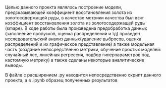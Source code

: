 Целью данного проекта являлось построение модели, предсказывающей коэффициент восстановления золота из золотосодержащей руды, в качестве метрики качества был взят коэффициент восстановления золота из золотосодержащей руды (smape). В ходе работы была произведена предобработка данных (заполнение пропусков, оценка распределений и тд)  проведен исследовательский анализ данных(удаление выбросов, оценка распределений и их графическое представление) а также модельная часть (создание непосредственно метрики, обучение простых моделей: случайный лес, линейная регрессия, подбор гиперпараметров под кастомную метрику) а также сделаны некоторые аналитические выводы. 

В файле с расширением .py находится непосредственно скрипт данного проекта, а в .ipynb образец полученных результатов
